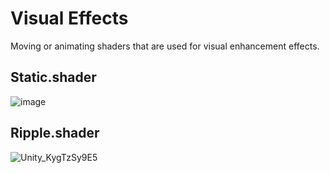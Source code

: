 # Visual Effects

Moving or animating shaders that are used for visual enhancement effects.

## Static.shader

![image](https://user-images.githubusercontent.com/20687907/168487791-50f25a67-0649-4ba2-b616-917d72de2c65.png)

## Ripple.shader

![Unity_KygTzSy9E5](https://user-images.githubusercontent.com/20687907/168489959-3081ce1c-0604-48d1-8ec2-6f6a64e529f3.gif)
